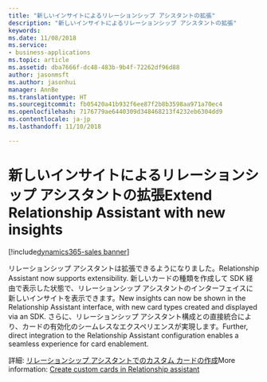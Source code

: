 ```yaml
---
title: "新しいインサイトによるリレーションシップ アシスタントの拡張"
description: "新しいインサイトによるリレーションシップ アシスタントの拡張"
keywords: 
ms.date: 11/08/2018
ms.service:
- business-applications
ms.topic: article
ms.assetid: dba7666f-dc48-483b-9b4f-72262df96d88
author: jasonmsft
ms.author: jasonhui
manager: AnnBe
ms.translationtype: HT
ms.sourcegitcommit: fb05420a41b932f6ee87f2b8b3598aa971a70ec4
ms.openlocfilehash: 7176779ae6440309d348468213f4232eb6304dd9
ms.contentlocale: ja-jp
ms.lasthandoff: 11/10/2018

---
```


# <a name="extend-relationship-assistant-with-new-insights"></a><span data-ttu-id="e83bf-103">新しいインサイトによるリレーションシップ アシスタントの拡張</span><span class="sxs-lookup"><span data-stu-id="e83bf-103">Extend Relationship Assistant with new insights</span></span>

[!include[dynamics365-sales banner](../includes/dynamics365-sales.md)]

<span data-ttu-id="e83bf-104">リレーションシップ アシスタントは拡張できるようになりました。</span><span class="sxs-lookup"><span data-stu-id="e83bf-104">Relationship Assistant now supports extensibility.</span></span>  <span data-ttu-id="e83bf-105">新しいカードの種類を作成して SDK 経由で表示した状態で、リレーションシップ アシスタントのインターフェイスに新しいインサイトを表示できます。</span><span class="sxs-lookup"><span data-stu-id="e83bf-105">New insights can now be shown in the Relationship Assistant interface, with new card types created and displayed via an SDK.</span></span> <span data-ttu-id="e83bf-106">さらに、リレーションシップ アシスタント構成との直接統合により、カードの有効化のシームレスなエクスペリエンスが実現します。</span><span class="sxs-lookup"><span data-stu-id="e83bf-106">Further, direct integration to the Relationship Assistant configuration enables a seamless experience for card enablement.</span></span>

<span data-ttu-id="e83bf-107">詳細: [リレーションシップ アシスタントでのカスタム カードの作成](https://docs.microsoft.com/dynamics365/customer-engagement/sales-enterprise/extend-relationship-assistant-card)</span><span class="sxs-lookup"><span data-stu-id="e83bf-107">More information: [Create custom cards in Relationship assistant](https://docs.microsoft.com/dynamics365/customer-engagement/sales-enterprise/extend-relationship-assistant-card)</span></span>

